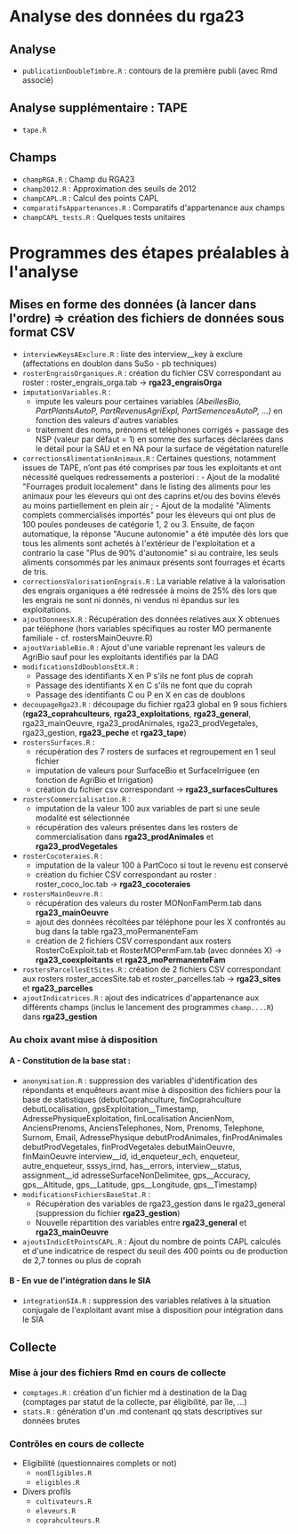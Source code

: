 # Analyse des données du rga23

## Analyse
- `publicationDoubleTimbre.R` : contours de la première publi (avec Rmd associé)

## Analyse supplémentaire : TAPE
- `tape.R`

## Champs
- `champRGA.R` : Champ du RGA23
- `champ2012.R` : Approximation des seuils de 2012
- `champCAPL.R` : Calcul des points CAPL
- `comparatifsAppartenances.R` : Comparatifs d'appartenance aux champs
- `champCAPL_tests.R` : Quelques tests unitaires

# Programmes des étapes préalables à l'analyse

## Mises en forme des données (à lancer dans l'ordre) => création des fichiers de données sous format CSV
- `interviewKeysAExclure.R` : liste des interview__key à exclure (affectations en doublon dans SuSo - pb techniques)
- `rosterEngraisOrganiques.R` : création du fichier CSV correspondant au roster : roster_engrais_orga.tab -> **rga23_engraisOrga**
- `imputationVariables.R` :
    - impute les valeurs pour certaines variables *(AbeillesBio, PartPlantsAutoP, PartRevenusAgriExpl, PartSemencesAutoP, ...)* en fonction des valeurs d'autres variables
    - traitement des noms, prénoms et téléphones corrigés + passage des NSP (valeur par défaut = 1) en somme des surfaces déclarées dans le détail pour la SAU et en NA pour la surface de végétation naturelle
- `correctionsAlimentationAnimaux.R` : Certaines questions, notamment issues de TAPE, n’ont pas été comprises par tous les exploitants et ont nécessité quelques redressements a posteriori : 
        - Ajout de la modalité "Fourrages produit localement" dans le listing des aliments pour les animaux pour les éleveurs qui ont des caprins et/ou des bovins élevés au moins partiellement en plein air ;
        - Ajout de la modalité "Aliments complets commercialisés importés" pour les éleveurs qui ont plus de 100 poules pondeuses de catégorie 1, 2 ou 3.
Ensuite, de façon automatique, la réponse "Aucune autonomie" a été imputée dès lors que tous les aliments sont achetés à l'extérieur de l'exploitation et a contrario la case "Plus de 90% d'autonomie" si au contraire, les seuls aliments consommés par les animaux présents sont fourrages et écarts de tris.
- `correctionsValorisationEngrais.R` : La variable relative à la valorisation des engrais organiques  a été redressée à moins de 25% dès lors que les engrais ne sont ni donnés, ni vendus ni épandus sur les exploitations.
- `ajoutDonneesX.R` : Récupération des données relatives aux X obtenues par téléphone (hors variables spécifiques au roster MO permanente familiale - cf. rostersMainOeuvre.R)
- `ajoutVariableBio.R` : Ajout d'une variable reprenant les valeurs de AgriBio sauf pour les exploitants identifiés par la DAG
- `modificationsIdDoublonsEtX.R` :
    - Passage des identifiants X en P s'ils ne font plus de coprah
    - Passage des identifiants X en C s'ils ne font que du coprah
    - Passage des identifiants C ou P en X en cas de doublons
- `decoupageRga23.R` : découpage du fichier rga23 global en 9 sous fichiers (**rga23_coprahculteurs**, **rga23_exploitations**, **rga23_general**, rga23_mainOeuvre, rga23_prodAnimales, rga23_prodVegetales, rga23_gestion, **rga23_peche** et **rga23_tape**)
- `rostersSurfaces.R` : 
    - récupération des 7 rosters de surfaces et regroupement en 1 seul fichier
    - imputation de valeurs pour SurfaceBio et SurfaceIrriguee (en fonction de AgriBio et Irrigation)
    - création du fichier csv correspondant -> **rga23_surfacesCultures**
- `rostersCommercialisation.R` :
    - imputation de la valeur 100 aux variables de part si une seule modalité est sélectionnée
    - récupération des valeurs présentes dans les rosters de commercialisation dans **rga23_prodAnimales** et **rga23_prodVegetales**
- `rosterCocoteraies.R` :
    - imputation de la valeur 100 à PartCoco si tout le revenu est conservé
    - création du fichier CSV correspondant au roster : roster_coco_loc.tab -> **rga23_cocoteraies**
- `rostersMainOeuvre.R` :
    - récupération des valeurs du roster MONonFamPerm.tab dans **rga23_mainOeuvre**
    - ajout des données récoltées par téléphone pour les X confrontés au bug dans la table rga23_moPermanenteFam
    - création de 2 fichiers CSV correspondant aux rosters RosterCoExploit.tab et RosterMOPermFam.tab (avec données X) -> **rga23_coexploitants** et **rga23_moPermanenteFam**
- `rostersParcellesEtSites.R` : création de 2 fichiers CSV correspondant aux rosters roster_accesSite.tab et roster_parcelles.tab -> **rga23_sites** et **rga23_parcelles**
- `ajoutIndicatrices.R` : ajout des indicatrices d'appartenance aux différents champs (inclus le lancement des programmes `champ....R`) dans **rga23_gestion**
### Au choix avant mise à disposition
#### A - Constitution de la base stat :
- `anonymisation.R` : suppression des variables d'identification des répondants et enquêteurs avant mise à disposition des fichiers pour la base de statistiques (debutCoprahculture, finCoprahculture debutLocalisation, gpsExploitation__Timestamp, AdressePhysiqueExploitation, finLocalisation AncienNom, AnciensPrenoms, AnciensTelephones, Nom, Prenoms, Telephone, Surnom, Email, AdressePhysique debutProdAnimales, finProdAnimales debutProdVegetales, finProdVegetales debutMainOeuvre, finMainOeuvre interview__id, id_enqueteur_ech, enqueteur, autre_enqueteur, sssys_irnd, has__errors, interview__status, assignment__id adresseSurfaceNonDelimitee, gps__Accuracy, gps__Altitude, gps__Latitude, gps__Longitude, gps__Timestamp)
- `modificationsFichiersBaseStat.R` : 
    - Récupération des variables de rga23_gestion dans le rga23_general (suppression du fichier **rga23_gestion**)
    - Nouvelle répartition des variables entre **rga23_general** et **rga23_mainOeuvre**
- `ajoutsIndicEtPointsCAPL.R` : Ajout du nombre de points CAPL calculés et d'une indicatrice de respect du seuil des 400 points ou de production de 2,7 tonnes ou plus de coprah
#### B - En vue de l'intégration dans le SIA
- `integrationSIA.R` : suppression des variables relatives à la situation conjugale de l'exploitant avant mise à disposition pour intégration dans le SIA

## Collecte
### Mise à jour des fichiers Rmd en cours de collecte
- `comptages.R` : création d'un fichier md à destination de la Dag (comptages par statut de la collecte, par éligibilité, par île, ...)
- `stats.R` : génération d'un .md contenant qq stats descriptives sur données brutes
### Contrôles en cours de collecte
- Eligibilité (questionnaires complets or not)
	- `nonEligibles.R`
	- `eligibles.R`
- Divers profils
	- `cultivateurs.R`
	- `eleveurs.R`
	- `coprahculteurs.R`
